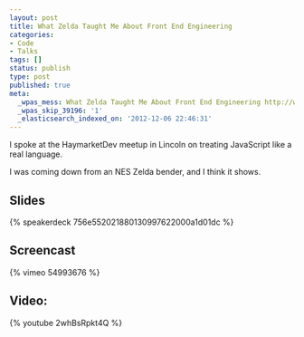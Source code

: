 ```yaml
---
layout: post
title: What Zelda Taught Me About Front End Engineering
categories:
- Code
- Talks
tags: []
status: publish
type: post
published: true
meta:
  _wpas_mess: What Zelda Taught Me About Front End Engineering http://wp.me/p7gnP-2L
  _wpas_skip_39196: '1'
  _elasticsearch_indexed_on: '2012-12-06 22:46:31'
---
```

I spoke at the HaymarketDev meetup in Lincoln on treating JavaScript like a real language.

I was coming down from an NES Zelda bender, and I think it shows.

## Slides

{% speakerdeck 756e552021880130997622000a1d01dc %}

## Screencast

{% vimeo 54993676 %}

## Video:

{% youtube 2whBsRpkt4Q %}
